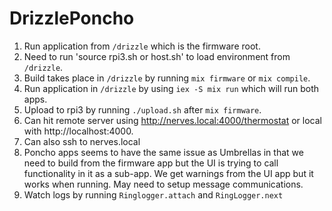 # DrizzlePoncho

1. Run application from `/drizzle` which is the firmware root.
2. Need to run 'source rpi3.sh or host.sh' to load environment from `/drizzle`.
3. Build takes place in `/drizzle` by running `mix firmware` or `mix compile`.
5. Run application in `/drizzle` by using `iex -S mix run` which will run both apps.
6. Upload to rpi3 by running `./upload.sh` after `mix firmware`.
7. Can hit remote server using http://nerves.local:4000/thermostat or local with http://localhost:4000.
8. Can also ssh to nerves.local
9. Poncho apps seems to have the same issue as Umbrellas in that we need to build from the firmware app
but the UI is trying to call functionality in it as a sub-app. We get warnings from the UI app but it works when running. May
need to setup message communications.
10. Watch logs by running `Ringlogger.attach` and `RingLogger.next`
